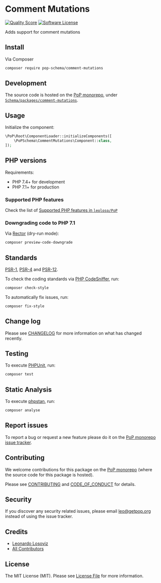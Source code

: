 # Comment Mutations

<!-- [![Build Status][ico-travis]][link-travis] -->
[![Quality Score][ico-code-quality]][link-code-quality]
[![Software License][ico-license]](LICENSE.md)

<!--
[![Latest Version on Packagist][ico-version]][link-packagist]
[![Coverage Status][ico-scrutinizer]][link-scrutinizer]
[![Total Downloads][ico-downloads]][link-downloads]
-->

Adds support for comment mutations

## Install

Via Composer

``` bash
composer require pop-schema/comment-mutations
```

## Development

The source code is hosted on the [PoP monorepo](https://github.com/leoloso/PoP), under [`Schema/packages/comment-mutations`](https://github.com/leoloso/PoP/tree/master/layers/Schema/packages/comment-mutations).

## Usage

Initialize the component:

``` php
\PoP\Root\ComponentLoader::initializeComponents([
    \PoPSchema\CommentMutations\Component::class,
]);
```

## PHP versions

Requirements:

- PHP 7.4+ for development
- PHP 7.1+ for production

### Supported PHP features

Check the list of [Supported PHP features in `leoloso/PoP`](https://github.com/leoloso/PoP/#supported-php-features)

### Downgrading code to PHP 7.1

Via [Rector](https://github.com/rectorphp/rector) (dry-run mode):

```bash
composer preview-code-downgrade
```

## Standards

[PSR-1](https://www.php-fig.org/psr/psr-1), [PSR-4](https://www.php-fig.org/psr/psr-4) and [PSR-12](https://www.php-fig.org/psr/psr-12).

To check the coding standards via [PHP CodeSniffer](https://github.com/squizlabs/PHP_CodeSniffer), run:

``` bash
composer check-style
```

To automatically fix issues, run:

``` bash
composer fix-style
```

## Change log

Please see [CHANGELOG](CHANGELOG.md) for more information on what has changed recently.

## Testing

To execute [PHPUnit](https://phpunit.de/), run:

``` bash
composer test
```

## Static Analysis

To execute [phpstan](https://github.com/phpstan/phpstan), run:

``` bash
composer analyse
```

## Report issues

To report a bug or request a new feature please do it on the [PoP monorepo issue tracker](https://github.com/leoloso/PoP/issues).

## Contributing

We welcome contributions for this package on the [PoP monorepo](https://github.com/leoloso/PoP) (where the source code for this package is hosted).

Please see [CONTRIBUTING](CONTRIBUTING.md) and [CODE_OF_CONDUCT](CODE_OF_CONDUCT.md) for details.

## Security

If you discover any security related issues, please email leo@getpop.org instead of using the issue tracker.

## Credits

- [Leonardo Losoviz][link-author]
- [All Contributors][link-contributors]

## License

The MIT License (MIT). Please see [License File](LICENSE.md) for more information.

[ico-version]: https://img.shields.io/packagist/v/pop-schema/comment-mutations.svg?style=flat-square
[ico-license]: https://img.shields.io/badge/license-MIT-brightgreen.svg?style=flat-square
[ico-travis]: https://img.shields.io/travis/pop-schema/comment-mutations/master.svg?style=flat-square
[ico-scrutinizer]: https://img.shields.io/scrutinizer/coverage/g/pop-schema/comment-mutations.svg?style=flat-square
[ico-code-quality]: https://img.shields.io/scrutinizer/g/pop-schema/comment-mutations.svg?style=flat-square
[ico-downloads]: https://img.shields.io/packagist/dt/pop-schema/comment-mutations.svg?style=flat-square

[link-packagist]: https://packagist.org/packages/pop-schema/comment-mutations
[link-travis]: https://travis-ci.org/pop-schema/comment-mutations
[link-scrutinizer]: https://scrutinizer-ci.com/g/pop-schema/comment-mutations/code-structure
[link-code-quality]: https://scrutinizer-ci.com/g/pop-schema/comment-mutations
[link-downloads]: https://packagist.org/packages/pop-schema/comment-mutations
[link-author]: https://github.com/leoloso
[link-contributors]: ../../../../../../contributors

